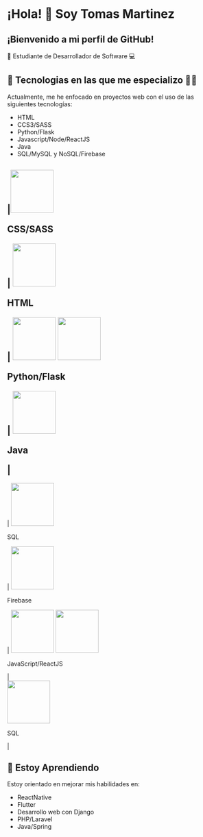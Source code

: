 # ¡Hola! 👋 Soy Tomas Martinez

## ¡Bienvenido a mi perfil de GitHub! 

📒 Estudiante de Desarrollador de Software 💻

## 📝 Tecnologias en las que me especializo 👨‍💻 

Actualmente, me he enfocado en proyectos web con el uso de las siguientes tecnologías:

- HTML 
- CCS3/SASS
- Python/Flask
- Javascript/Node/ReactJS
- Java
- SQL/MySQL y NoSQL/Firebase

|<img src="https://upload.wikimedia.org/wikipedia/commons/d/d5/CSS3_logo_and_wordmark.svg" width="100" height="100"><p>CSS/SASS</p> | <img src="https://www.w3.org/html/logo/downloads/HTML5_Logo_512.png" width="100" height="100">  <p>HTML</p> | <img src="https://upload.wikimedia.org/wikipedia/commons/thumb/c/c3/Python-logo-notext.svg/1200px-Python-logo-notext.svg.png" width="100" height="100">  <img src="https://flask.palletsprojects.com/en/2.0.x/_static/flask-icon.png" width="100" height="100"> <p>Python/Flask</p> | <img src="https://upload.wikimedia.org/wikipedia/en/thumb/3/30/Java_programming_language_logo.svg/1200px-Java_programming_language_logo.svg.png" width="100" height="100"> <p>Java</p> | 
------------------------------------------------------------------------------------------------
| <img src="https://firebase.google.com/downloads/brand-guidelines/PNG/logo-vertical.png" width="100" height="100"> <p>SQL</p> | <img src="https://firebase.google.com/downloads/brand-guidelines/PNG/logo-vertical.png" width="100" height="100"> <p>Firebase</p> |  <img src="https://upload.wikimedia.org/wikipedia/commons/9/99/Unofficial_JavaScript_logo_2.svg" width="100" height="100"> <img src="https://upload.wikimedia.org/wikipedia/commons/a/a7/React-icon.svg" width="100" height="100"> <p>JavaScript/ReactJS</p> |  
<img src="https://upload.wikimedia.org/wikipedia/commons/2/29/Postgresql_elephant.svg" width="100" height="100"> <p>SQL</p> |

## 🌱 Estoy Aprendiendo

Estoy orientado en mejorar mis habilidades en:

- ReactNative
- Flutter
- Desarrollo web con Django
- PHP/Laravel
- Java/Spring

